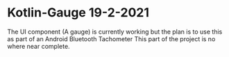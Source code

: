 # Kotlin-Gauge 19-2-2021
The UI component (A gauge) is currently working but the plan is to use this as part of an Android Bluetooth Tachometer
This part of the project is no where near complete.
